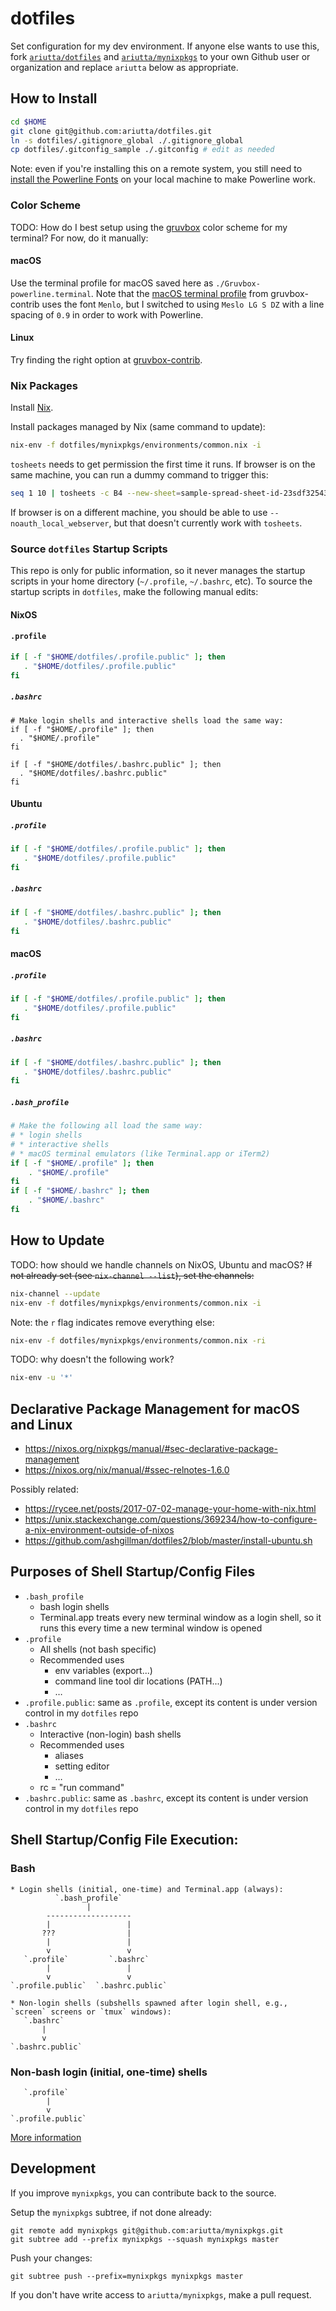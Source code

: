 # dotfiles

Set configuration for my dev environment. If anyone else wants to use this, fork [`ariutta/dotfiles`](https://github.com/ariutta/dotfiles) and [`ariutta/mynixpkgs`](https://github.com/ariutta/mynixpkgs) to your own Github user or organization and replace `ariutta` below as appropriate.

## How to Install

```sh
cd $HOME
git clone git@github.com:ariutta/dotfiles.git
ln -s dotfiles/.gitignore_global ./.gitignore_global
cp dotfiles/.gitconfig_sample ./.gitconfig # edit as needed
```

Note: even if you're installing this on a remote system, you still need to [install the Powerline Fonts](https://github.com/powerline/fonts#quick-installation) on your local machine to make Powerline work.

### Color Scheme

TODO: How do I best setup using the [gruvbox](https://github.com/morhetz/gruvbox-contrib) color scheme for my terminal? For now, do it manually:

#### macOS
Use the terminal profile for macOS saved here as `./Gruvbox-powerline.terminal`. Note that the [macOS terminal profile](https://github.com/morhetz/gruvbox-contrib/blob/master/osx-terminal/Gruvbox-dark.terminal) from gruvbox-contrib uses the font `Menlo`, but I switched to using `Meslo LG S DZ` with a line spacing of `0.9` in order to work with Powerline.

#### Linux
Try finding the right option at [gruvbox-contrib](https://github.com/morhetz/gruvbox-contrib).

### Nix Packages

Install [Nix](https://nixos.org/nix/download.html).

Install packages managed by Nix (same command to update):

```sh
nix-env -f dotfiles/mynixpkgs/environments/common.nix -i
```

`tosheets` needs to get permission the first time it runs.
If browser is on the same machine, you can run a dummy command to trigger this:

```sh
seq 1 10 | tosheets -c B4 --new-sheet=sample-spread-sheet-id-23sdf32543fs
```

If browser is on a different machine, you should be able to use `--noauth_local_webserver`, but that doesn't currently work with `tosheets`.

### Source `dotfiles` Startup Scripts

This repo is only for public information, so it never manages the startup scripts in your home directory (`~/.profile`, `~/.bashrc`, etc). To source the startup scripts in `dotfiles`, make the following manual edits:

#### NixOS

#### `.profile`

```sh
if [ -f "$HOME/dotfiles/.profile.public" ]; then
   . "$HOME/dotfiles/.profile.public"
fi
```

##### `.bashrc`

```
# Make login shells and interactive shells load the same way:
if [ -f "$HOME/.profile" ]; then
  . "$HOME/.profile"
fi

if [ -f "$HOME/dotfiles/.bashrc.public" ]; then
  . "$HOME/dotfiles/.bashrc.public"
fi
```

#### Ubuntu

##### `.profile`

```sh
if [ -f "$HOME/dotfiles/.profile.public" ]; then
   . "$HOME/dotfiles/.profile.public"
fi
```

##### `.bashrc`

```sh
if [ -f "$HOME/dotfiles/.bashrc.public" ]; then
   . "$HOME/dotfiles/.bashrc.public"
fi
```

#### macOS

##### `.profile`

```sh
if [ -f "$HOME/dotfiles/.profile.public" ]; then
   . "$HOME/dotfiles/.profile.public"
fi
```

##### `.bashrc`

```sh
if [ -f "$HOME/dotfiles/.bashrc.public" ]; then
   . "$HOME/dotfiles/.bashrc.public"
fi
```

##### `.bash_profile`

```sh
# Make the following all load the same way:
# * login shells
# * interactive shells
# * macOS terminal emulators (like Terminal.app or iTerm2)
if [ -f "$HOME/.profile" ]; then
	. "$HOME/.profile"
fi
if [ -f "$HOME/.bashrc" ]; then
	. "$HOME/.bashrc"
fi
```

## How to Update

TODO: how should we handle channels on NixOS, Ubuntu and macOS?
~~If not already set (see `nix-channel --list`), set the channels:~~

```sh
nix-channel --update
nix-env -f dotfiles/mynixpkgs/environments/common.nix -i
```

Note: the `r` flag indicates remove everything else:
```sh
nix-env -f dotfiles/mynixpkgs/environments/common.nix -ri
```

TODO: why doesn't the following work?

```sh
nix-env -u '*'
```

## Declarative Package Management for macOS and Linux

- https://nixos.org/nixpkgs/manual/#sec-declarative-package-management
- https://nixos.org/nix/manual/#ssec-relnotes-1.6.0

Possibly related:

- https://rycee.net/posts/2017-07-02-manage-your-home-with-nix.html
- https://unix.stackexchange.com/questions/369234/how-to-configure-a-nix-environment-outside-of-nixos
- https://github.com/ashgillman/dotfiles2/blob/master/install-ubuntu.sh

## Purposes of Shell Startup/Config Files

- `.bash_profile`
  - bash login shells
  - Terminal.app treats every new terminal window as a login shell, so it runs this every time a new terminal window is opened
- `.profile`
  - All shells (not bash specific)
  - Recommended uses
    - env variables (export...)
    - command line tool dir locations (PATH...)
    - …
- `.profile.public`: same as `.profile`, except its content is under version control in my `dotfiles` repo
- `.bashrc`
  - Interactive (non-login) bash shells
  - Recommended uses
    - aliases
    - setting editor
    - …
  - rc = "run command"
- `.bashrc.public`: same as `.bashrc`, except its content is under version control in my `dotfiles` repo

## Shell Startup/Config File Execution:

### Bash

```
* Login shells (initial, one-time) and Terminal.app (always):
          `.bash_profile`
                 |
        -------------------
        |                 |
       ???                |
        |                 |
        v                 v
   `.profile`         `.bashrc`
        |                 |
        v                 v
`.profile.public`  `.bashrc.public`

* Non-login shells (subshells spawned after login shell, e.g., `screen` screens or `tmux` windows):
   `.bashrc`
       |
       v
`.bashrc.public`
```

### Non-bash login (initial, one-time) shells

```
   `.profile`
        |
        v
`.profile.public`
```

[More information](https://serverfault.com/questions/261802/what-are-the-functional-differences-between-profile-bash-profile-and-bashrc)

## Development

If you improve `mynixpkgs`, you can contribute back to the source.

Setup the `mynixpkgs` subtree, if not done already:
```
git remote add mynixpkgs git@github.com:ariutta/mynixpkgs.git
git subtree add --prefix mynixpkgs --squash mynixpkgs master
```

Push your changes:
```
git subtree push --prefix=mynixpkgs mynixpkgs master
```

If you don't have write access to `ariutta/mynixpkgs`, make a pull request.
